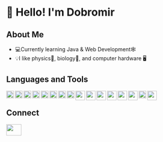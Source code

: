# 👋 Hello! I'm Dobromir
## About Me
- 💻Currently learning Java & Web Development🕸️
- 💡I like physics🌌, biology🧬, and computer hardware 🖥️
## Languages and Tools
<img align="left" width="20" height="20" src="https://img.icons8.com/color/48/python--v1.png" alt="python--v1"/>
<img align="left" width="20" height="20" src="https://img.icons8.com/?size=256&id=13679&format=png" alt="python--v1"/>

<img align="left" width="20" height="20" src="https://img.icons8.com/color/48/postgreesql.png" alt="postgreesql"/>
<img align="left" width="20" height="20" src="https://user-images.githubusercontent.com/3369400/139447912-e0f43f33-6d9f-45f8-be46-2df5bbc91289.png"/>
<img align="left" width="20" height="20" src="https://github.com/marwin1991/profile-technology-icons/assets/136815194/3c698a4f-84e4-4849-a900-476b14311634"/>
<img align="left" width="20" height="20" src="https://github.com/marwin1991/profile-technology-icons/assets/62091613/9bf5650b-e534-4eae-8a26-8379d076f3b4"/>
<img align="left" width="20" height="20" src="https://user-images.githubusercontent.com/25181517/117201470-f6d56780-adec-11eb-8f7c-e70e376cfd07.png"/>
<img align="left" width="20" height="20" src="https://user-images.githubusercontent.com/25181517/183891303-41f257f8-6b3d-487c-aa56-c497b880d0fb.png"/>
<img align="left" width="25" height="25" src="https://img.icons8.com/color/48/postgreesql.png" alt="postgreesql"/>
<img align="left" width="25" height="25" src="https://user-images.githubusercontent.com/3369400/139447912-e0f43f33-6d9f-45f8-be46-2df5bbc91289.png"/>
<img align="left" width="25" height="25" src="https://github.com/marwin1991/profile-technology-icons/assets/136815194/3c698a4f-84e4-4849-a900-476b14311634"/>
<img align="left" width="25" height="25" src="https://github.com/marwin1991/profile-technology-icons/assets/62091613/9bf5650b-e534-4eae-8a26-8379d076f3b4"/>
<img align="left" width="25" height="25" src="https://user-images.githubusercontent.com/25181517/117201470-f6d56780-adec-11eb-8f7c-e70e376cfd07.png"/>
<img align="left" width="25" height="25" src="https://user-images.githubusercontent.com/25181517/183891303-41f257f8-6b3d-487c-aa56-c497b880d0fb.png"/>

<img align="left" width="20" height="20" src="https://user-images.githubusercontent.com/25181517/117207493-49665200-adf4-11eb-808e-a9c0fcc2a0a0.png"/>
<img align="left" width="25" height="25" src="https://user-images.githubusercontent.com/25181517/117207493-49665200-adf4-11eb-808e-a9c0fcc2a0a0.png"/>

<br/>

## Connect
  <p>
  <a href="https://www.linkedin.com/in/dobromir-danchev-31a51825b/" target="_blank"><img align="center"
      src="https://raw.githubusercontent.com/rahuldkjain/github-profile-readme-generator/888aff31e1d26dd2a6acf6afebbc34970aeb0118/src/images/icons/Social/linked-in-alt.svg"
      height="30" width="40" /></a>
    </p>
